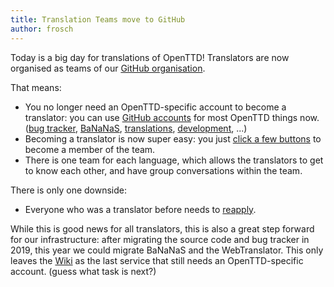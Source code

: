 ```yaml
---
title: Translation Teams move to GitHub
author: frosch
---
```


Today is a big day for translations of OpenTTD!
Translators are now organised as teams of our [GitHub organisation](https://github.com/OpenTTD).

That means:
* You no longer need an OpenTTD-specific account to become a translator: you can use [GitHub accounts](https://github.com) for most OpenTTD things now.
  ([bug tracker](https://github.com/OpenTTD/OpenTTD/issues), [BaNaNaS](https://bananas.openttd.org), [translations](https://translator.openttd.org), [development](https://github.com/OpenTTD/OpenTTD), ...)
* Becoming a translator is now super easy: you just [click a few buttons](https://github.com/OpenTTD/team/issues/new/choose) to become a member of the team.
* There is one team for each language, which allows the translators to get to know each other, and have group conversations within the team.

There is only one downside:
* Everyone who was a translator before needs to [reapply](https://github.com/OpenTTD/team/issues/new/choose).

While this is good news for all translators, this is also a great step forward for our infrastructure:
after migrating the source code and bug tracker in 2019, this year we could migrate BaNaNaS and the WebTranslator.
This only leaves the [Wiki](https://wiki.openttd.org) as the last service that still needs an OpenTTD-specific account. (guess what task is next?)
